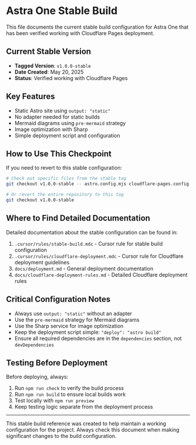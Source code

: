 # Astra One Stable Build

This file documents the current stable build configuration for Astra One that has been verified working with Cloudflare Pages deployment.

## Current Stable Version

- **Tagged Version**: `v1.0.0-stable`
- **Date Created**: May 20, 2025
- **Status**: Verified working with Cloudflare Pages

## Key Features

- Static Astro site using `output: "static"`
- No adapter needed for static builds
- Mermaid diagrams using `pre-mermaid` strategy
- Image optimization with Sharp
- Simple deployment script and configuration

## How to Use This Checkpoint

If you need to revert to this stable configuration:

```bash
# Check out specific files from the stable tag
git checkout v1.0.0-stable -- astro.config.mjs cloudflare-pages.config.json package.json

# Or revert the entire repository to this tag
git checkout v1.0.0-stable
```

## Where to Find Detailed Documentation

Detailed documentation about the stable configuration can be found in:

1. `.cursor/rules/stable-build.mdc` - Cursor rule for stable build configuration
2. `.cursor/rules/cloudflare-deployment.mdc` - Cursor rule for Cloudflare deployment guidelines
3. `docs/deployment.md` - General deployment documentation
4. `docs/cloudflare-deployment-rules.md` - Detailed Cloudflare deployment rules

## Critical Configuration Notes

- Always use `output: "static"` without an adapter
- Use the `pre-mermaid` strategy for Mermaid diagrams
- Use the Sharp service for image optimization
- Keep the deployment script simple: `"deploy": "astro build"`
- Ensure all required dependencies are in the `dependencies` section, not `devDependencies`

## Testing Before Deployment

Before deploying, always:

1. Run `npm run check` to verify the build process
2. Run `npm run build` to ensure local builds work
3. Test locally with `npm run preview`
4. Keep testing logic separate from the deployment process

---

This stable build reference was created to help maintain a working configuration for the project. Always check this document when making significant changes to the build configuration. 